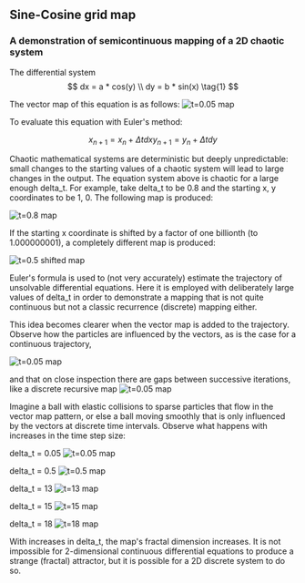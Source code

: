 ## Sine-Cosine grid map

### A demonstration of semicontinuous mapping of a 2D chaotic system

The differential system
$$ dx = a * cos(y) \\
dy = b * sin(x) \tag{1} $$

The vector map of this equation is as follows:
![t=0.05 map]({{https://blbadger.github.io}}/grid_map/cossin_vectors.png)

To evaluate this equation with Euler's method:

$$
x_{n+1} = x_n + \Delta t dx
y_{n+1} = y_n + \Delta t dy \tag{2}
$$

Chaotic mathematical systems are deterministic but deeply unpredictable: small changes to the starting values of a chaotic system will lead to large changes in the output. The equation system above is chaotic for a large enough delta_t.  For example, take delta_t to be 0.8 and the starting x, y coordinates to be 1, 0. The following map is produced:

![t=0.8 map]({{https://blbadger.github.io}}/grid_map/cossin_0.8t.png)

If the starting x coordinate is shifted by a factor of one billionth (to 1.000000001), a completely different map is produced:

![t=0.5 shifted map]({{https://blbadger.github.io}}/grid_map/cossin_0.8t_shifted.png)


Euler's formula is used to (not very accurately) estimate the trajectory of unsolvable differential equations.  Here it is employed with deliberately large values of delta_t in order to demonstrate a mapping that is not quite continuous but not a classic recurrence (discrete) mapping either.

This idea becomes clearer when the vector map is added to the trajectory.  Observe how the particles are influenced by the vectors, as is the case for a continuous trajectory, 

![t=0.05 map]({{https://blbadger.github.io}}/grid_map/cossin_quivers.png)

and that on close inspection there are gaps between successive iterations, like a discrete recursive map
![t=0.05 map]({{https://blbadger.github.io}}/grid_map/cossin_quivers_zoom.png)

Imagine a ball with elastic collisions to sparse particles that flow in the vector map pattern, or else a ball moving smoothly that is only influenced by the vectors at discrete time intervals. Observe what happens with increases in the time step size:

delta_t = 0.05
![t=0.05 map]({{https://blbadger.github.io}}/grid_map/cossin_0.05t.png)

delta_t = 0.5
![t=0.5 map]({{https://blbadger.github.io}}/grid_map/cossin_0.5t.png)

delta_t = 13
![t=13 map]({{https://blbadger.github.io}}/grid_map/cossin_13t.png)

delta_t = 15
![t=15 map]({{https://blbadger.github.io}}/grid_map/cossin_15t.png)

delta_t = 18
![t=18 map]({{https://blbadger.github.io}}/grid_map/cossin_18t.png)

With increases in delta_t, the map's fractal dimension increases. It is not impossible for 2-dimensional continuous differential equations to produce a strange (fractal) attractor, but it is possible for a 2D discrete system to do so.
